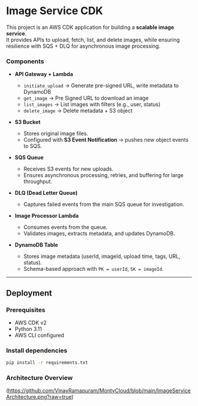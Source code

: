 # Image Service CDK

This project is an AWS CDK application for building a **scalable image service**.  
It provides APIs to upload, fetch, list, and delete images, while ensuring resilience with SQS + DLQ for asynchronous image processing.


### Components
- **API Gateway + Lambda**  
  - `initiate_upload` → Generate pre-signed URL, write metadata to DynamoDB  
  - `get_image` → Pre Signed URL to download an image  
  - `list_images` → List images with filters (e.g., user, status)  
  - `delete_image` → Delete metadata + S3 object

- **S3 Bucket**  
  - Stores original image files.  
  - Configured with **S3 Event Notification** → pushes new object events to SQS.

- **SQS Queue**  
  - Receives S3 events for new uploads.  
  - Ensures asynchronous processing, retries, and buffering for large throughput.  

- **DLQ (Dead Letter Queue)**  
  - Captures failed events from the main SQS queue for investigation.  

- **Image Processor Lambda**  
  - Consumes events from the queue.  
  - Validates images, extracts metadata, and updates DynamoDB.

- **DynamoDB Table**  
  - Stores image metadata (userId, imageId, upload time, tags, URL, status).  
  - Schema-based approach with `PK = userId`, `SK = imageId`.

---

##  Deployment

### Prerequisites
- AWS CDK v2
- Python 3.11
- AWS CLI configured

### Install dependencies
```bash
pip install -r requirements.txt
```

### Architecture Overview
(https://github.com/VinayRamapuram/MontyCloud/blob/main/ImageServiceArchitecture.png?raw=true)